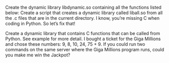 Create the dynamic library libdynamic.so containing all the functions listed below:
Create a script that creates a dynamic library called liball.so from all the .c files that are in the current directory.
I know, you’re missing C when coding in Python. So let’s fix that!

Create a dynamic library that contains C functions that can be called from Python. See example for more detail.
I bought a ticket for the Giga Millions and chose these numbers: 9, 8, 10, 24, 75 + 9. If you could run two commands on the same server where the Giga Millions program runs, could you make me win the Jackpot?
